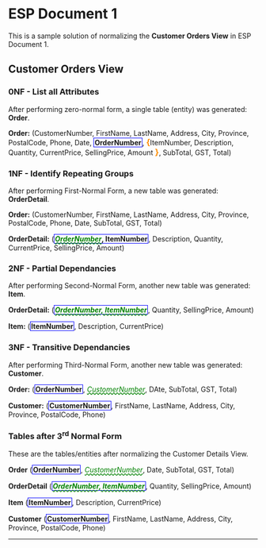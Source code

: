 #  ESP Document 1 

This is a sample solution of normalizing the **Customer Orders View** in ESP Document 1.

## Customer Orders View

### 0NF - List all Attributes

After performing zero-normal form, a single table (entity) was generated: **Order**.

**Order:** (CustomerNumber, FirstName, LastName, Address, City, Province, PostalCode, Phone, Date, <b class="pk">OrderNumber</b>, <b class="gp">{</b>ItemNumber, Description, Quantity, CurrentPrice, SellingPrice, Amount <b class="gp">}</b>, SubTotal, GST, Total)

### 1NF - Identify Repeating Groups

After performing First-Normal Form, a new table was generated: **OrderDetail**.

**Order:** (CustomerNumber, FirstName, LastName, Address, City, Province, PostalCode, Phone, Date, SubTotal, GST, Total)

**OrderDetail:** (<b class="pk"><u class="fk">OrderNumber</u>, ItemNumber</b>, Description, Quantity, CurrentPrice, SellingPrice, Amount)

### 2NF - Partial Dependancies

After performing Second-Normal Form, another new table was generated: **Item**.

**OrderDetail:** (<b class="pk"><u class="fk">OrderNumber, ItemNumber</u></b>, Quantity, SellingPrice, Amount)

**Item:** (<b class="pk">ItemNumber</b>, Description, CurrentPrice)

### 3NF - Transitive Dependancies

After performing Third-Normal Form, another new table was generated: **Customer**.

**Order:** (<b class="pk">OrderNumber</b>, <u class="fk">CustomerNumber</u>, DAte, SubTotal, GST, Total)

**Customer:** (<b class="pk">CustomerNumber</b>, FirstName, LastName, Address, City, Province, PostalCode, Phone)

### Tables after 3<sup>rd</sup> Normal Form

These are the tables/entities after normalizing the Customer Details View. 

**Order** (<b class="pk"> OrderNumber</b>, <u class="fk">CustomerNumber</u>, Date, SubTotal, GST, Total)

**OrderDetail** (<b class="pk"><u class="fk">OrderNumber, ItemNumber</u></b>, Quantity, SellingPrice, Amount)

**Item** (<b class="pk">ItemNumber</b>, Description, CurrentPrice)

**Customer** (<b class="pk">CustomerNumber</b>, FirstName, LastName, Address, City, Province, PostalCode, Phone)

 ----

<style type="text/css">
.pk {
    font-weight: bold;
    display: inline-block;
    border: solid thin blue;
    padding: 0 1px;
}
.fk {
    color: green;
    font-style: italic;
    text-decoration: wavy underline green;
}
.gp {
    color: darkorange;
    font-size: 1.2em;
    font-weight: bold;
}
</style>